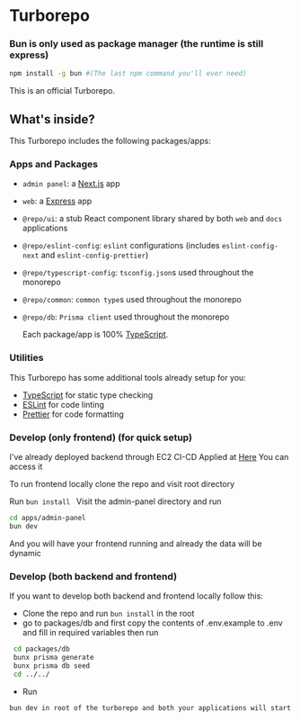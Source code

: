 # Turborepo

### Bun is only used as package manager (the runtime is still express)

```sh
npm install -g bun #(The last npm command you'll ever need)
```

This is an official Turborepo.

## What's inside?

This Turborepo includes the following packages/apps:

### Apps and Packages

- `admin panel`: a [Next.js](https://nextjs.org/) app
- `web`: a [Express](https://expressjs.com/) app
- `@repo/ui`: a stub React component library shared by both `web` and `docs` applications
- `@repo/eslint-config`: `eslint` configurations (includes `eslint-config-next` and `eslint-config-prettier`)
- `@repo/typescript-config`: `tsconfig.json`s used throughout the monorepo
- `@repo/common`: `common type`s used throughout the monorepo
- `@repo/db`: `Prisma client` used throughout the monorepo

  Each package/app is 100% [TypeScript](https://www.typescriptlang.org/).

### Utilities

This Turborepo has some additional tools already setup for you:

- [TypeScript](https://www.typescriptlang.org/) for static type checking
- [ESLint](https://eslint.org/) for code linting
- [Prettier](https://prettier.io) for code formatting

### Develop (only frontend) (for quick setup)

I've already deployed backend through EC2 CI-CD Applied at [Here](https://lifease.webdevka14.in) You can access it

To run frontend locally clone the repo and visit root directory

Run `bun install `
Visit the admin-panel directory and run

```sh
cd apps/admin-panel
bun dev
```

And you will have your frontend running and already the data will be dynamic

### Develop (both backend and frontend)

If you want to develop both backend and frontend locally follow this:

- Clone the repo and run `bun install` in the root
- go to packages/db and first copy the contents of .env.example to .env and fill in required variables then run

```sh
 cd packages/db
 bunx prisma generate
 bunx prisma db seed
 cd ../../
```

- Run

```sh
bun dev in root of the turborepo and both your applications will start locally
```
